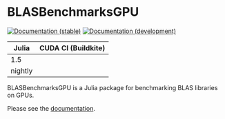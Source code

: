 # BLASBenchmarksGPU

[![Documentation (stable)][docs-stable-img]][docs-stable-url]
[![Documentation (development)][docs-dev-img]][docs-dev-url]

| Julia   | CUDA CI (Buildkite) |
| ------- | ------------------- |
| 1.5     |                     |
| nightly |                     |

[docs-stable-img]: https://img.shields.io/badge/docs-stable-blue.svg "Documentation (stable)"
[docs-stable-url]: https://JuliaLinearAlgebra.github.io/BLASBenchmarksGPU.jl/stable/
[docs-dev-img]: https://img.shields.io/badge/docs-dev-blue.svg "Documentation (development)"
[docs-dev-url]: https://JuliaLinearAlgebra.github.io/BLASBenchmarksGPU.jl/dev/

BLASBenchmarksGPU is a Julia package for benchmarking BLAS libraries on GPUs.

Please see the [documentation][docs-stable-url].
